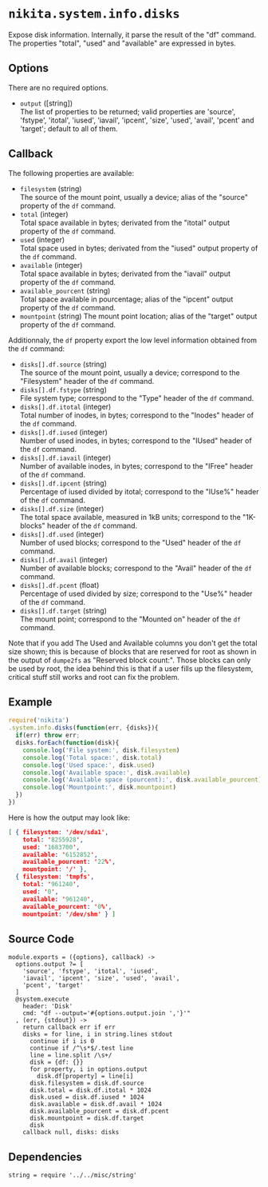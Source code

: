 
# `nikita.system.info.disks`

Expose disk information. Internally, it parse the result of the "df" command. 
The properties "total", "used" and "available" are expressed in bytes.

## Options

There are no required options.

- `output` ([string])   
  The list of properties to be returned; valid properties are 'source',
  'fstype', 'itotal', 'iused', 'iavail', 'ipcent', 'size', 'used', 'avail',
  'pcent' and 'target'; default to all of them.

## Callback

The following properties are available:

- `filesystem` (string)   
  The source of the mount point, usually a device; alias of the "source"
  property of the `df` command.
- `total` (integer)   
  Total space available in bytes; derivated from the "itotal" output property of
  the `df` command.
- `used` (integer)   
  Total space used in bytes; derivated from the "iused" output property of
  the `df` command.
- `available` (integer)   
  Total space available in bytes; derivated from the "iavail" output property of
  the `df` command.
- `available_pourcent` (string)   
  Total space available in pourcentage; alias of the "ipcent" output
  property of the `df` command.
- `mountpoint` (string)
  The mount point location; alias of the "target" output property of the `df`
  command.

Additionnaly, the `df` property export the low level information obtained from
the `df` command:

- `disks[].df.source` (string)   
  The source of the mount point, usually a device; correspond to the
  "Filesystem" header of the `df` command.
- `disks[].df.fstype` (string)   
  File system type; correspond to the "Type" header of the `df` command.
- `disks[].df.itotal` (integer)   
  Total number of inodes, in bytes; correspond to the "Inodes" header of the
  `df` command.
- `disks[].df.iused` (integer)   
  Number of used inodes, in bytes; correspond to the "IUsed" header of the `df`
  command.
- `disks[].df.iavail` (integer)   
  Number of available inodes, in bytes; correspond to the "IFree" header of the
  `df` command.
- `disks[].df.ipcent` (string)   
  Percentage of iused divided by itotal; correspond to the "IUse%" header of the
  `df` command.
- `disks[].df.size` (integer)   
  The total space available, measured in 1kB units; correspond to the
  "1K-blocks" header of the `df` command.
- `disks[].df.used` (integer)   
  Number of used blocks; correspond to the "Used" header of the `df` command.
- `disks[].df.avail` (integer)   
  Number of available blocks; correspond to the
  "Avail" header of the `df` command.
- `disks[].df.pcent` (float)   
  Percentage of used divided by size; correspond to the
  "Use%" header of the `df` command.
- `disks[].df.target` (string)   
  The mount point; correspond to the
  "Mounted on" header of the `df` command.

Note that if you add The Used and Available columns you don't get the total size
shown; this is because of blocks that are reserved for root as shown in the
output of `dumpe2fs` as "Reserved block count:". Those blocks can only be used by
root, the idea behind this is that if a user fills up the filesystem, critical
stuff still works and root can fix the problem.

## Example

```js
require('nikita')
.system.info.disks(function(err, {disks}){
  if(err) throw err;
  disks.forEach(function(disk){
    console.log('File system:', disk.filesystem)
    console.log('Total space:', disk.total)
    console.log('Used space:', disk.used)
    console.log('Available space:', disk.available)
    console.log('Available space (pourcent):', disk.available_pourcent)
    console.log('Mountpoint:', disk.mountpoint)
  })
})
```

Here is how the output may look like:

```json
[ { filesystem: '/dev/sda1',
    total: '8255928',
    used: '1683700',
    available: '6152852',
    available_pourcent: '22%',
    mountpoint: '/' },
  { filesystem: 'tmpfs',
    total: '961240',
    used: '0',
    available: '961240',
    available_pourcent: '0%',
    mountpoint: '/dev/shm' } ]
```

## Source Code

    module.exports = ({options}, callback) ->
      options.output ?= [
        'source', 'fstype', 'itotal', 'iused',
        'iavail', 'ipcent', 'size', 'used', 'avail',
        'pcent', 'target'
      ]
      @system.execute
        header: 'Disk'
        cmd: "df --output='#{options.output.join ','}'"
      , (err, {stdout}) ->
        return callback err if err
        disks = for line, i in string.lines stdout
          continue if i is 0
          continue if /^\s*$/.test line
          line = line.split /\s+/
          disk = {df: {}}
          for property, i in options.output
            disk.df[property] = line[i]
          disk.filesystem = disk.df.source
          disk.total = disk.df.itotal * 1024
          disk.used = disk.df.iused * 1024
          disk.available = disk.df.avail * 1024
          disk.available_pourcent = disk.df.pcent
          disk.mountpoint = disk.df.target
          disk
        callback null, disks: disks

## Dependencies

    string = require '../../misc/string'
